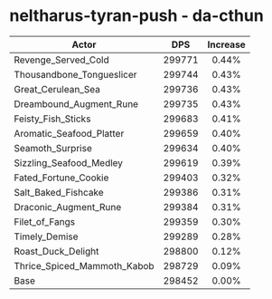 # neltharus-tyran-push - da-cthun
| Actor | DPS | Increase |
|---|:---:|:---:|
|Revenge_Served_Cold|299771|0.44%|
|Thousandbone_Tongueslicer|299744|0.43%|
|Great_Cerulean_Sea|299736|0.43%|
|Dreambound_Augment_Rune|299735|0.43%|
|Feisty_Fish_Sticks|299683|0.41%|
|Aromatic_Seafood_Platter|299659|0.40%|
|Seamoth_Surprise|299634|0.40%|
|Sizzling_Seafood_Medley|299619|0.39%|
|Fated_Fortune_Cookie|299403|0.32%|
|Salt_Baked_Fishcake|299386|0.31%|
|Draconic_Augment_Rune|299384|0.31%|
|Filet_of_Fangs|299359|0.30%|
|Timely_Demise|299289|0.28%|
|Roast_Duck_Delight|298800|0.12%|
|Thrice_Spiced_Mammoth_Kabob|298729|0.09%|
|Base|298452|0.00%|
